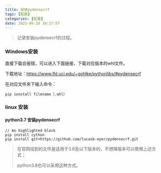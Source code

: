 ```yaml
---
title: 安装pydensecrf
tags: [配置]
categories: [配置]
date: 2022-06-28 16:17:57
---
```


>记录安装pydensecrf的过程。

### Windows安装

直接下载会报错，可以进入下面链接，下载对应版本的whl文件。

下载地址：https://www.lfd.uci.edu/~gohlke/pythonlibs/#pydensecrf

在对应文件夹下输入命令：

```
pip ionstall filename（.whl）
```

### linux 安装

#### python3.7 安装pydensecrf

```
// An highlighted block
pip install cython
pip install git+https://github.com/lucasb-eyer/pydensecrf.git
```

> 在官网找到的文件是适用于3.6及以下版本的，不想降版本可以使用上述方式；
>
> python3.8也可以采用这种方式。
